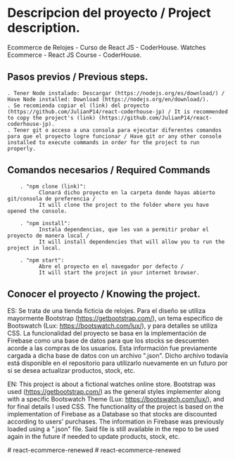 # Descripcion del proyecto / Project description.

Ecommerce de Relojes - Curso de React JS - CoderHouse.
Watches Ecommerce - React JS Course - CoderHouse.

## Pasos previos / Previous steps.

    . Tener Node instalado: Descargar (https://nodejs.org/es/download/) / Have Node installed: Download (https://nodejs.org/en/download/).
    . Se recomienda copiar el (link) del proyecto (https://github.com/JulianP14/react-coderhouse-jp) / It is recommended to copy the project's (link) (https://github.com/JulianP14/react-coderhouse-jp).
    . Tener git o acceso a una consola para ejecutar diferentes comandos para que el proyecto logre funcionar / Have git or any other console installed to execute commands in order for the project to run properly.


## Comandos necesarios / Required Commands

        . "npm clone (link)": 
              Clonará dicho proyecto en la carpeta donde hayas abierto git/consola de preferencia / 
              It will clone the project to the folder where you have opened the console.
              
        . "npm install": 
              Instala dependencias, que les van a permitir probar el proyecto de manera local / 
              It will install dependencies that will allow you to run the project in local.
              
        . "npm start": 
              Abre el proyecto en el navegador por defecto / 
              It will start the project in your internet browser.


## Conocer el proyecto / Knowing the project.

ES: 
  Se trata de una tienda ficticia de relojes. Para el diseño se utiliza mayormente Bootstrap (https://getbootstrap.com/), un tema especifico de Bootswatch (Lux: https://bootswatch.com/lux/), y para detalles se utiliza CSS.
  La funcionalidad del proyecto se basa en la implementación de Firebase como una base de datos para que los stocks se descuenten acorde a las compras de los usuarios. Esta información fue previamente cargada a dicha base de datos con un archivo ".json". Dicho archivo todavía está disponible en el repositorio para utilizarlo nuevamente en un futuro por si se desea actualizar productos, stock, etc.

EN: 
  This project is about a fictional watches online store. Bootstrap was used (https://getbootstrap.com/) as the general styles implementer along with a specific Bootswatch Theme (Lux: https://bootswatch.com/lux/), and for final details I used CSS.
  The functionality of the project is based on the implementation of Firebase as a Database so that stocks are discounted according to users' purchases. The information in Firebase was previously loaded using a ".json" file. Said file is still available in the repo to be used again in the future if needed to update products, stock, etc.

#   r e a c t - e c o m m e r c e - r e n e w e d  
 #   r e a c t - e c o m m e r c e - r e n e w e d  
 
